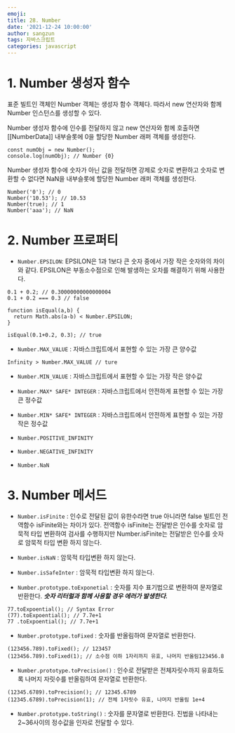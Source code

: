 ```yaml
---
emoji:
title: 28. Number
date: '2021-12-24 10:00:00'
author: sangzun
tags: 자바스크립트
categories: javascript
---
```


# 1. Number 생성자 함수

표준 빌트인 객체인 Number 객체는 생성자 함수 객체다. 따라서 new 연산자와 함께 Number 인스턴스를 생성할 수 있다.

Number 생성자 함수에 인수를 전달하지 않고 new 연산자와 함께 호출하면 [[NumberData]] 내부슬롯에 0을 할당한 Number 래퍼 객체를 생성한다.

```
const numObj = new Number();
console.log(numObj); // Number {0}
```

Number 생성자 함수에 숫자가 아닌 값을 전달하면 강제로 숫자로 변환하고 숫자로 변환할 수 없다면 NaN을 내부슬롯에 할당한 Number 래퍼 객체를 생성한다.

```
Number('0'); // 0
Number('10.53'); // 10.53
Number(true); // 1
Number('aaa'); // NaN
```

# 2. Number 프로퍼티

- `Number.EPSILON`: EPSILON은 1과 1보다 큰 숫자 중에서 가장 작은 숫자와의 차이와 같다.
  EPSILON은 부동소수점으로 인해 발생하는 오차를 해결하기 위해 사용한다.

```
0.1 + 0.2; // 0.30000000000000004
0.1 + 0.2 === 0.3 // false

function isEqual(a,b) {
  return Math.abs(a-b) < Number.EPSILON;
}

isEqual(0.1+0.2, 0.3); // true
```

- `Number.MAX_VALUE` : 자바스크립트에서 표현할 수 있는 가장 큰 양수값

```
Infinity > Number.MAX_VALUE // ture
```

- `Number.MIN_VALUE` : 자바스크립트에서 표현할 수 있는 가장 작은 양수값

- `Number.MAX* SAFE* INTEGER` : 자바스크립트에서 안전하게 표현할 수 있는 가장 큰 정수값
- `Number.MIN* SAFE* INTEGER` : 자바스크립트에서 안전하게 표현할 수 있는 가장 작은 정수값
- `Number.POSITIVE_INFINITY`
- `Number.NEGATIVE_INFINITY`
- `Number.NaN`

# 3. Number 메서드

- `Number.isFinite` : 인수로 전달된 값이 유한수라면 true 아니라면 false 빌트인 전역함수 isFinite와는 차이가 있다.
  전역함수 isFinite는 전달받은 인수를 숫자로 암묵적 타입 변환하여 검사를 수행하지만 Number.isFinite는 전달받은 인수를 숫자로 암묵적 타입 변환 하지 않는다.

- `Number.isNaN` : 암묵적 타입변환 하지 않는다.
- `Number.isSafeInter` : 암묵적 타입변환 하지 않는다.
- `Number.prototype.toExponetial` : 숫자를 지수 표기법으로 변환하여 문자열로 반환한다. **_숫자 리터럴과 함께 사용할 경우 에러가 발생한다._**

```
77.toExpoential(); // Syntax Error
(77).toExpoential(); // 7.7e+1
77 .toExpoential(); // 7.7e+1
```

- `Number.prototype.toFixed` : 숫자를 반올림하여 문자열로 반환한다.

```
(123456.789).toFixed(); // 123457
(123456.789).toFixed(1); // 소수점 이하 1자리까지 유효, 나머지 반올림123456.8
```

- `Number.prototype.toPrecision()` : 인수로 전달받은 전체자릿수까지 유효하도록 나머지 자릿수를 반올림하여 문자열로 반환한다.

```
(12345.6789).toPrecision(); // 12345.6789
(12345.6789).toPrecision(1); // 전체 1자릿수 유효, 나머지 반올림 1e+4
```

- `Number.prototype.toString()` : 숫자를 문자열로 반환한다. 진법을 나타내는 2~36사이의 정수값을 인자로 전달할 수 있다.
